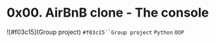 # 0x00. AirBnB clone - The console
![#f03c15](Group project) `#f03c15``Group project` `Python` `OOP`
